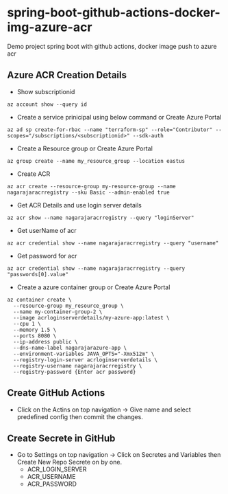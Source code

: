 # spring-boot-github-actions-docker-img-azure-acr
Demo project spring boot with github actions, docker image push to azure acr

## Azure ACR Creation Details
- Show subscriptionid
```
az account show --query id
```

- Create a service prinicipal using below command or Create Azure Portal
```
az ad sp create-for-rbac --name "terraform-sp" --role="Contributor" --scopes="/subscriptions/<subscriptionid>" --sdk-auth
```

- Create a Resource group or Create Azure Portal
```
az group create --name my_resource_group --location eastus
```

- Create ACR
```
az acr create --resource-group my-resource-group --name nagarajaracrregistry --sku Basic --admin-enabled true
```

- Get ACR Details and use login server details
```
az acr show --name nagarajaracrregistry --query "loginServer"
```

- Get userName of acr
```
az acr credential show --name nagarajaracrregistry --query "username"
```

- Get password for acr
```
az acr credential show --name nagarajaracrregistry --query "passwords[0].value"
```

- Create a azure container group or Create Azure Portal
```
az container create \
  --resource-group my_resource_group \
  --name my-container-group-2 \
  --image acrloginserverdetails/my-azure-app:latest \
  --cpu 1 \
  --memory 1.5 \
  --ports 8080 \
  --ip-address public \
  --dns-name-label nagarajarazure-app \
  --environment-variables JAVA_OPTS="-Xmx512m" \
  --registry-login-server acrloginserverdetails \
  --registry-username nagarajaracrregistry \
  --registry-password {Enter acr password}
```

## Create GitHub Actions
- Click on the Actins on top navigation -> Give name and select predefined config then commit the changes.

## Create Secrete in GitHub
- Go to Settings on top navigation -> Click on Secretes and Variables then Create New Repo Secrete on by one.
  - ACR_LOGIN_SERVER
  - ACR_USERNAME
  - ACR_PASSWORD




